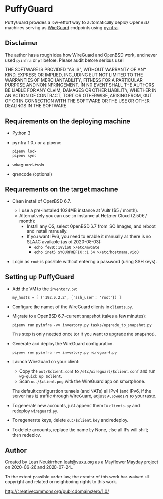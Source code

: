 # PuffyGuard

PuffyGuard provides a low-effort way to automatically deploy OpenBSD
machines serving as [WireGuard](https://www.wireguard.com/) endpoints using
[pyinfra](https://github.com/Fizzadar/pyinfra).

## Disclaimer

The author has a rough idea how WireGuard and OpenBSD work,
and never used `pyinfra` or `pf` before.
Please audit before serious use!

THE SOFTWARE IS PROVIDED "AS IS", WITHOUT WARRANTY OF ANY KIND, EXPRESS OR
IMPLIED, INCLUDING BUT NOT LIMITED TO THE WARRANTIES OF MERCHANTABILITY,
FITNESS FOR A PARTICULAR PURPOSE AND NONINFRINGEMENT. IN NO EVENT SHALL
THE AUTHORS BE LIABLE FOR ANY CLAIM, DAMAGES OR OTHER LIABILITY, WHETHER 
IN AN ACTION OF CONTRACT, TORT OR OTHERWISE, ARISING FROM, OUT OF OR IN
CONNECTION WITH THE SOFTWARE OR THE USE OR OTHER DEALINGS IN THE SOFTWARE.

## Requirements on the deploying machine

* Python 3

* pyinfra 1.0.x or a pipenv:
  ```
  pipenv lock
  pipenv sync
  ```

* wireguard-tools

* qrencode (optional)

## Requirements on the target machine

* Clean install of OpenBSD 6.7.
  * I use a pre-installed 1024MB instance at Vultr ($5 / month).
  * Alternatively you can use an instance at Hetzner Cloud (2.50€ / month):
    * Install any OS, select OpenBSD 6.7 from ISO Images, and reboot
      and install manually.
    * If you want IPv6, you need to enable it manually as there is
      no SLAAC available (as of 2020-08-03):
      * `echo fe80::1%vio0 >/etc/mygate`
      * `echo inet6 $YOURPREFIX::1 64 >/etc/hostname.vio0`

* Login as `root` is possible without entering a password (using SSH keys).

## Setting up PuffyGuard

* Add the VM to the `inventory.py`:
  ```
  my_hosts = [ ('192.0.2.2', {'ssh_user': 'root'}) ]
  ```

* Configure the names of the WireGuard clients in `clients.py`.

* Migrate to a OpenBSD 6.7-current snapshot (takes a few minutes):
  ```
  pipenv run pyinfra -vv inventory.py tasks/upgrade_to_snapshot.py
  ```

  This step is only needed once (or if you want to upgrade the snapshot).

* Generate and deploy the WireGuard configuration.
  ```
  pipenv run pyinfra -vv inventory.py wireguard.py
  ```

* Launch WireGuard on your client:
  * Copy the `out/$client.conf` to `/etc/wireguard/$client.conf`
    and run `wg-quick up $client`.
  * Scan `out/$client.png` with the WireGuard app on smartphone.

  The default configuration tunnels (and NATs) all IPv4 (and IPv6, if
  the server has it) traffic through WireGuard, adjust `AllowedIPs` to
  your taste.

* To generate new accounts, just append them to `clients.py`
  and redeploy `wireguard.py`.

* To regenerate keys, delete `out/$client.key` and redeploy.

* To delete accounts, replace the name by None, else all IPs will shift;
  then redeploy.

## Author

Created by Leah Neukirchen <leah@vuxu.org>
as a Mayflower Mayday project on 2020-06-26 and 2020-07-24..

To the extent possible under law, the creator of this work has waived
all copyright and related or neighboring rights to this work.

http://creativecommons.org/publicdomain/zero/1.0/
